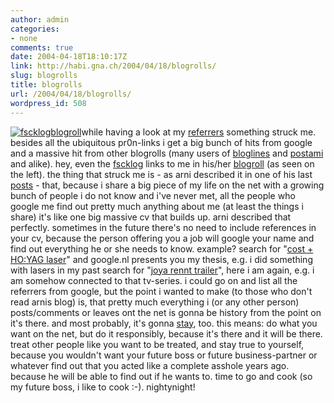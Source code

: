 ```yaml
---
author: admin
categories:
- none
comments: true
date: 2004-04-18T18:10:17Z
link: http://habi.gna.ch/2004/04/18/blogrolls/
slug: blogrolls
title: blogrolls
url: /2004/04/18/blogrolls/
wordpress_id: 508
---
```


[![fscklogblogroll](http://habi.gna.ch/blog/images/fscklogblogroll-tm.jpg)](http://habi.gna.ch/blog/images/fscklogblogroll.jpg)while having a look at my [referrers](http://habi.gna.ch/usage/referers.html) something struck me. 
besides all the ubiquitous pr0n-links i get a big bunch of hits from google and a massive hit from other blogrolls (many users of [bloglines](http://www.bloglines.com/) and [postami](http://www.postami.com/) and alike). hey, even the [fscklog](http://fscklog.typepad.com/) links to me in his/her [blogroll](http://fscklog.typepad.com/fsck/blogroll.html) (as seen on the left).
the thing that struck me is - as arni described it in one of his last [posts](http://www.arnoldseefeld.com/blog/archives/000107.html) - that, because i share a big piece of my life on the net with a growing bunch of people i do not know and i've never met, all the people who google me find out pretty much anything about me (at least the things i share) it's like one big massive cv that builds up. arni described that perfectly. sometimes in the future there's no need to include references in your cv, because the person offering you a job will google your name and find out everything he or she needs to know.
example? search for "[cost + HO:YAG laser](http://www.google.nl/search?q=costs+%2B+Ho:YAG+Laser&hl=nl&lr=&ie=UTF-8&oe=UTF-8&lr=&start=70&sa=N)" and google.nl presents you my thesis, e.g. i did something with lasers in my past
search for "[joya rennt trailer](http://www.google.ch/search?hl=de&ie=UTF-8&oe=UTF-8&q=trailer+joya+rennt&meta=cr%3DcountryCH)", here i am again, e.g. i am somehow connected to that tv-series.
i could go on and list all the referrers from google, but the point i wanted to make (to those who don't read arnis blog) is, that pretty much everything i (or any other person) posts/comments or leaves ont the net is gonna be history from the point on it's there. and most probably, it's gonna [stay](http://www.archive.org/), too. this means: do what you want on the net, but do it responsibly, because it's there and it will be there. treat other people like you want to be treated, and stay true to yourself, because you wouldn't want your future boss or future business-partner or whatever find out that you acted like a complete asshole years ago. because he will be able to find out if he wants to.
time to go and cook (so my future boss, i like to cook :-).
nightynight!
